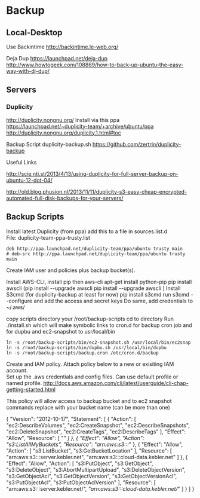 # Backup

## Local-Desktop

Use Backintime
http://backintime.le-web.org/

Deja Dup
https://launchpad.net/deja-dup
http://www.howtogeek.com/108869/how-to-back-up-ubuntu-the-easy-way-with-dj-dup/




## Servers

### Duplicity

http://duplicity.nongnu.org/
Install via this ppa
https://launchpad.net/~duplicity-team/+archive/ubuntu/ppa
http://duplicity.nongnu.org/duplicity.1.html#toc

Backup Script
duplicity-backup.sh
https://github.com/zertrin/duplicity-backup


Useful Links

http://scie.nti.st/2013/4/13/using-duplicity-for-full-server-backup-on-ubuntu-12-dot-04/

http://old.blog.phusion.nl/2013/11/11/duplicity-s3-easy-cheap-encrypted-automated-full-disk-backups-for-your-servers/


## Backup Scripts

Install latest Duplicity (from ppa)
add this to a file in sources.list.d  
File: duplicity-team-ppa-trusty.list
````
deb http://ppa.launchpad.net/duplicity-team/ppa/ubuntu trusty main
# deb-src http://ppa.launchpad.net/duplicity-team/ppa/ubuntu trusty main
````

Create IAM user and policies plus backup bucket(s).

Install AWS-CLI, install pip then aws-cli
apt-get install python-pip
pip install awscli  (pip install --upgrade awscli
pip install --upgrade awscli
)
Install S3cmd (for duplicity-backup at least for now)
pip install s3cmd
run s3cmd --configure   and add the access and secret keys
Do same, add credentials to ~/.aws/

copy scripts directory your /root/backup-scripts
cd to directory
Run ./install.sh which will make symbolic links to cron.d for backup cron job and for dupbu and ec2-snapshot to usr/local/bin
````
ln -s /root/backup-scripts/bin/ec2-snapshot.sh /usr/local/bin/ec2snap
ln -s /root/backup-scripts/bin/dupbu.sh /usr/local/bin/dupbu
ln -s /root/backup-scripts/backup.cron /etc/cron.d/backup
````

Create and IAM policy.  Attach policy below to a new or exisiting IAM account.  
Set up the .aws credentials and config files.  Can use default profile or named profile.
http://docs.aws.amazon.com/cli/latest/userguide/cli-chap-getting-started.html

This policy will allow access to backup bucket and to ec2 snapshot commands
replace with your bucket name (can be more than one)

{
    "Version": "2012-10-17",
    "Statement": [
        {
            "Action": [
                "ec2:DescribeVolumes",
                "ec2:CreateSnapshot",
                "ec2:DescribeSnapshots",
                "ec2:DeleteSnapshot",
                "ec2:CreateTags",
                "ec2:DescribeTags"
            ],
            "Effect": "Allow",
            "Resource": [
                "*"
            ]
        },
        {
            "Effect": "Allow",
            "Action": "s3:ListAllMyBuckets",
            "Resource": "arn:aws:s3:::*"
        },
        {
            "Effect": "Allow",
            "Action": [
                "s3:ListBucket",
                "s3:GetBucketLocation"
            ],
            "Resource": [
                "arn:aws:s3:::server.kebler.net",
                "arn:aws:s3:::cloud-data.kebler.net"
            ]
        },
        {
            "Effect": "Allow",
            "Action": [
                "s3:PutObject",
                "s3:GetObject",
                "s3:DeleteObject",
                "s3:AbortMultipartUpload",
                "s3:DeleteObjectVersion",
                "s3:GetObjectAcl",
                "s3:GetObjectVersion",
                "s3:GetObjectVersionAcl",
                "s3:PutObjectAcl",
                "s3:PutObjectAclVersion"
            ],
            "Resource": [
                "arn:aws:s3:::server.kebler.net/*",
                "arn:aws:s3:::cloud-data.kebler.net/*"
            ]
        }
    ]
}


